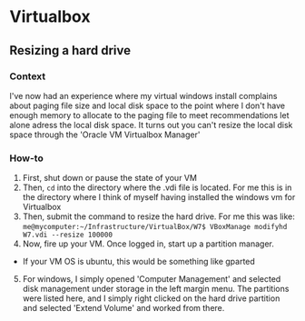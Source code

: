 # Virtualbox

## Resizing a hard drive

### Context
I've now had an experience where my virtual windows install complains about paging file size and local disk space to the point where I don't have enough memory to allocate to the paging file to meet recommendations let alone adress the local disk space.  It turns out you can't resize the local disk space through the 'Oracle VM Virtualbox Manager'

### How-to

1. First, shut down or pause the state of your VM
2. Then, ```cd``` into the directory where the .vdi file is located.  For me this is in the directory where I think of myself having installed the windows vm for Virtualbox
3. Then, submit the command to resize the hard drive.  For me this was like: ```me@mycomputer:~/Infrastructure/VirtualBox/W7$ VBoxManage modifyhd W7.vdi --resize 100000```
4. Now, fire up your VM.  Once logged in, start up a partition manager.
- If your VM OS is ubuntu, this would be something like gparted
5. For windows, I simply opened 'Computer Management' and selected disk management under storage in the left margin menu.  The partitions were listed here, and I simply right clicked on the hard drive partition and selected 'Extend Volume' and worked from there.

